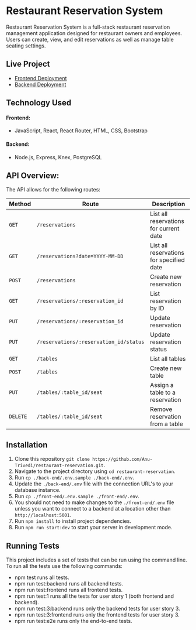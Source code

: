 
# Restaurant Reservation System

Restaurant Reservation System is a full-stack restaurant reservation management application designed for restaurant owners and employees.
Users can create, view, and edit reservations as well as manage table seating settings.

## Live Project

- [Frontend Deployment](https://restaurant-reservations-men8.onrender.com)
- [Backend Deployment](https://restaurant-reservation-backend-ndd6.onrender.com)

## Technology Used

#### Frontend:

- JavaScript, React, React Router, HTML, CSS, Bootstrap

#### Backend:

- Node.js, Express, Knex, PostgreSQL

## API Overview:

The API allows for the following routes:

| Method   | Route                                  | Description                              |
| -------- | -------------------------------------- | ---------------------------------------- |
| `GET`    | `/reservations`                        | List all reservations for current date   |
| `GET`    | `/reservations?date=YYYY-MM-DD`        | List all reservations for specified date |
| `POST`   | `/reservations`                        | Create new reservation                   |
| `GET`    | `/reservations/:reservation_id`        | List reservation by ID                   |
| `PUT`    | `/reservations/:reservation_id`        | Update reservation                       |
| `PUT`    | `/reservations/:reservation_id/status` | Update reservation status                |
| `GET`    | `/tables`                              | List all tables                          |
| `POST`   | `/tables`                              | Create new table                         |
| `PUT`    | `/tables/:table_id/seat`               | Assign a table to a reservation          |
| `DELETE` | `/tables/:table_id/seat`               | Remove reservation from a table          |

## Installation

1. Clone this repository `git clone https://github.com/Anu-Trivedi/restaurant-reservation.git`.
1. Navigate to the project directory using `cd restaurant-reservation`.
1. Run `cp ./back-end/.env.sample ./back-end/.env`.
1. Update the `./back-end/.env` file with the connection URL's to your database instance.
1. Run `cp ./front-end/.env.sample ./front-end/.env`.
1. You should not need to make changes to the `./front-end/.env` file unless you want to connect to a backend at a location other than `http://localhost:5001`.
1. Run `npm install` to install project dependencies.
1. Run `npm run start:dev` to start your server in development mode.

## Running Tests

This project includes a set of tests that can be run using the command line. To run all the tests use the following commands:

- npm test runs all tests.
- npm run test:backend runs all backend tests.
- npm run test:frontend runs all frontend tests.
- npm run test:1 runs all the tests for user story 1 (both frontend and backend).
- npm run test:3:backend runs only the backend tests for user story 3.
- npm run test:3:frontend runs only the frontend tests for user story 3.
- npm run test:e2e runs only the end-to-end tests.


